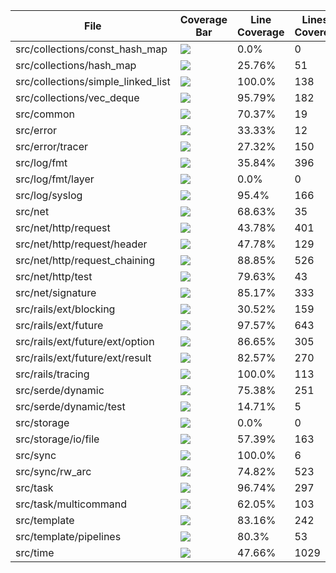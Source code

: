 | File | Coverage Bar | Line Coverage | Lines Covered | Lines Total |
|------|--------------|---------------|---------------|-------------|
| src/collections/const_hash_map | ![](https://geps.dev/progress/0) | 0.0% | 0 | 240 |
| src/collections/hash_map | ![](https://geps.dev/progress/26) | 25.76% | 51 | 198 |
| src/collections/simple_linked_list | ![](https://geps.dev/progress/100) | 100.0% | 138 | 138 |
| src/collections/vec_deque | ![](https://geps.dev/progress/96) | 95.79% | 182 | 190 |
| src/common | ![](https://geps.dev/progress/70) | 70.37% | 19 | 27 |
| src/error | ![](https://geps.dev/progress/33) | 33.33% | 12 | 36 |
| src/error/tracer | ![](https://geps.dev/progress/27) | 27.32% | 150 | 549 |
| src/log/fmt | ![](https://geps.dev/progress/36) | 35.84% | 396 | 1105 |
| src/log/fmt/layer | ![](https://geps.dev/progress/0) | 0.0% | 0 | 128 |
| src/log/syslog | ![](https://geps.dev/progress/95) | 95.4% | 166 | 174 |
| src/net | ![](https://geps.dev/progress/69) | 68.63% | 35 | 51 |
| src/net/http/request | ![](https://geps.dev/progress/44) | 43.78% | 401 | 916 |
| src/net/http/request/header | ![](https://geps.dev/progress/48) | 47.78% | 129 | 270 |
| src/net/http/request_chaining | ![](https://geps.dev/progress/89) | 88.85% | 526 | 592 |
| src/net/http/test | ![](https://geps.dev/progress/80) | 79.63% | 43 | 54 |
| src/net/signature | ![](https://geps.dev/progress/85) | 85.17% | 333 | 391 |
| src/rails/ext/blocking | ![](https://geps.dev/progress/31) | 30.52% | 159 | 521 |
| src/rails/ext/future | ![](https://geps.dev/progress/98) | 97.57% | 643 | 659 |
| src/rails/ext/future/ext/option | ![](https://geps.dev/progress/87) | 86.65% | 305 | 352 |
| src/rails/ext/future/ext/result | ![](https://geps.dev/progress/83) | 82.57% | 270 | 327 |
| src/rails/tracing | ![](https://geps.dev/progress/100) | 100.0% | 113 | 113 |
| src/serde/dynamic | ![](https://geps.dev/progress/75) | 75.38% | 251 | 333 |
| src/serde/dynamic/test | ![](https://geps.dev/progress/15) | 14.71% | 5 | 34 |
| src/storage | ![](https://geps.dev/progress/0) | 0.0% | 0 | 39 |
| src/storage/io/file | ![](https://geps.dev/progress/57) | 57.39% | 163 | 284 |
| src/sync | ![](https://geps.dev/progress/100) | 100.0% | 6 | 6 |
| src/sync/rw_arc | ![](https://geps.dev/progress/75) | 74.82% | 523 | 699 |
| src/task | ![](https://geps.dev/progress/97) | 96.74% | 297 | 307 |
| src/task/multicommand | ![](https://geps.dev/progress/62) | 62.05% | 103 | 166 |
| src/template | ![](https://geps.dev/progress/83) | 83.16% | 242 | 291 |
| src/template/pipelines | ![](https://geps.dev/progress/80) | 80.3% | 53 | 66 |
| src/time | ![](https://geps.dev/progress/48) | 47.66% | 1029 | 2159 |

